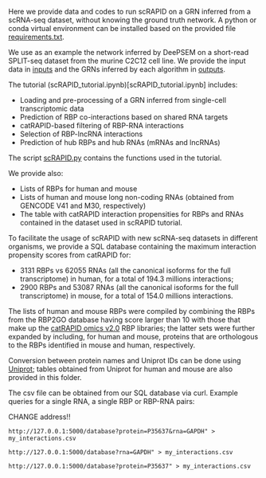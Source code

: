 Here we provide data and codes to run scRAPID on a GRN inferred from a scRNA-seq dataset, without knowing the ground truth network. A python or conda virtual environment can be installed based on the provided file [requirements.txt](requirements.txt).

We use as an example the network inferred by DeePSEM on a short-read SPLIT-seq dataset from the murine C2C12 cell line. We provide the input data in [inputs](./inputs/) and the GRNs inferred by each algorithm in [outputs](./outputs/).

The tutorial (scRAPID_tutorial.ipynb)[scRAPID_tutorial.ipynb] includes:
* Loading and pre-processing of a GRN inferred from single-cell transcriptomic data
* Prediction of RBP co-interactions based on shared RNA targets
* catRAPID-based filtering of RBP-RNA interactions
* Selection of RBP-lncRNA interactions
* Prediction of hub RBPs and hub RNAs (mRNAs and lncRNAs)
  
The script [scRAPID.py](scRAPID.py) contains the functions used in the tutorial.

We provide also:
* Lists of RBPs for human and mouse
* Lists of human and mouse long non-coding RNAs (obtained from GENCODE V41 and M30, respectively)
* The table with catRAPID interaction propensities for RBPs and RNAs contained in the dataset used in scRAPID tutorial.

To facilitate the usage of scRAPID with new scRNA-seq datasets in different organisms, we provide a SQL database containing the maximum interaction propensity scores from catRAPID for: 
* 3131 RBPs vs 62055 RNAs (all the canonical isoforms for the full transcriptome) in human, for a total of 194.3 millions interactions;
* 2900 RBPs and 53087 RNAs (all the canonical isoforms for the full transcriptome) in mouse, for a total of 154.0 millions interactions.

The lists of human and mouse RBPs were compiled by combining the RBPs from the RBP2GO database having score larger than 10 with those that make up the [catRAPID omics v2.0](http://service.tartaglialab.com/page/catrapid_omics2_group) RBP libraries; the latter sets were further expanded by including, for human and mouse, proteins that are orthologous to the RBPs identified in mouse and human, respectively.

Conversion between protein names and Uniprot IDs can be done using [Uniprot](https://www.uniprot.org/id-mapping); tables obtained from Uniprot for human and mouse are also provided in this folder.

The csv file can be obtained from our SQL database via curl. Example queries for a single RNA, a single RBP or RBP-RNA pairs:

CHANGE address!!
```
http://127.0.0.1:5000/database?protein=P35637&rna=GAPDH" > my_interactions.csv

http://127.0.0.1:5000/database?rna=GAPDH" > my_interactions.csv

http://127.0.0.1:5000/database?protein=P35637" > my_interactions.csv

```
